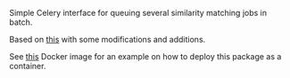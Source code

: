 Simple Celery interface for queuing several similarity matching jobs in batch.

Based on [this](https://github.com/Aalto-LeTech/radar/tree/a46df166a22c72bd684fc6e1cdf40ad88578d86d/matcher) with some modifications and additions.

See [this](https://github.com/apluslms/serve-gst-matchlib) Docker image for an example on how to deploy this package as a container.
